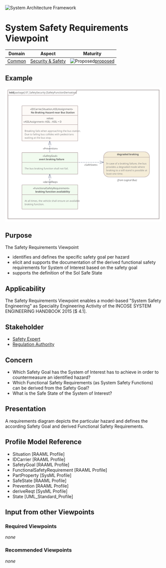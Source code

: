 ![System Architecture Framework](../diagrams/Logo_SAF.png)
# System Safety Requirements Viewpoint
|**Domain**|**Aspect**|**Maturity**|
| --- | --- | --- |
|[Common](../domains.md#Domain-Common)|[Security & Safety](../aspects.md#Aspect-Security--Safety)|![Proposed](../diagrams/Under_construction_icon-red.svg)[proposed](../using-saf/maturity.md#proposed)|
## Example
![SafetyFunction](../diagrams/SFV07c_SafetyFunctionDerivation.svg)
## Purpose
The Safety Requirements Viewpoint
* identifies and defines the specific safety goal per hazard
* elicit and supports the documentation of the derived functional safety requirements for System of Interest based on the safety goal
* supports the definition of the SoI Safe State
## Applicability
The Safety Requirements Viewpoint enables a model-based "System Safety Engineering" as Speciality Engineering Activity of the INCOSE SYSTEM ENGINEERING HANDBOOK 2015 [$ 4.1].
## Stakeholder
* [Safety Expert](../stakeholders.md#safety-expert)
* [Regulation Authority](../stakeholders.md#Regulation-Authority)
## Concern
* Which Safety Goal has the System of Interest has to achieve in order to countermeasure an identified hazard?
* Which Functional Safety Requirements (as System Safety Functions) can be derived from the Safety Goal?
* What is the Safe State of the System of Interest?
## Presentation
A requirements diagram depicts the particular hazard and defines the according Safety Goal and derived Functional Safety Requirements.
## Profile Model Reference
* Situation [RAAML Profile]
* IDCarrier [RAAML Profile]
* SafetyGoal [RAAML Profile]
* FunctionalSafetyRequirement [RAAML Profile] 
* PartProperty [SysML Profile]
* SafeState [RAAML Profile]
* Prevention [RAAML Profile]
* deriveReqt [SysML Profile]
* State [UML_Standard_Profile]
## Input from other Viewpoints
### Required Viewpoints
*none*
### Recommended Viewpoints
*none*

